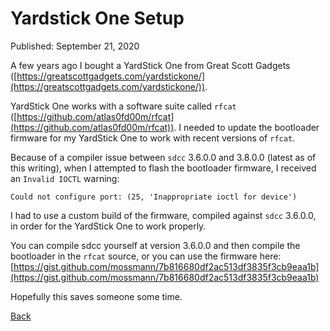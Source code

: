 # Yardstick One Setup

Published: September 21, 2020

A few years ago I bought a YardStick One from Great Scott Gadgets ([https://greatscottgadgets.com/yardstickone/](https://greatscottgadgets.com/yardstickone/)).

YardStick One works with a software suite called `rfcat` ([https://github.com/atlas0fd00m/rfcat](https://github.com/atlas0fd00m/rfcat)). I needed to update the bootloader firmware for my YardStick One to work with recent versions of `rfcat`.

Because of a compiler issue between `sdcc` 3.6.0.0 and 3.8.0.0 (latest as of this writing), when I attempted to flash the bootloader firmware, I received an `Invalid IOCTL` warning:

```
Could not configure port: (25, 'Inappropriate ioctl for device')
```

I had to use a custom build of the firmware, compiled against `sdcc` 3.6.0.0, in order for the YardStick One to work properly.

You can compile sdcc yourself at version 3.6.0.0 and then compile the bootloader in the `rfcat` source, or you can use the firmware here: [https://gist.github.com/mossmann/7b816680df2ac513df3835f3cb9eaa1b](https://gist.github.com/mossmann/7b816680df2ac513df3835f3cb9eaa1b)

Hopefully this saves someone some time.

[Back](https://nstarke.github.io/)
